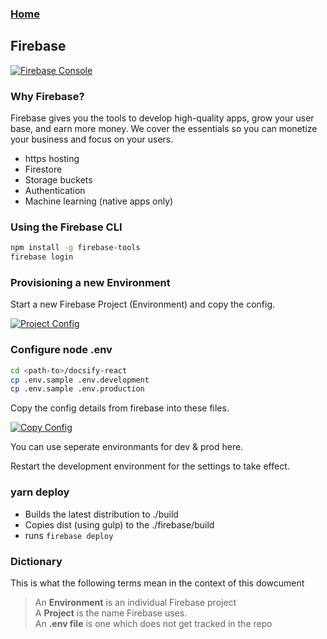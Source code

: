 
### [Home](/)

## Firebase

[![Firebase Console](https://firebasestorage.googleapis.com/v0/b/docsify-react.appspot.com/o/firebase.png?alt=media&token=f886eb14-2051-4b87-8286-ef804fe6ffa4)](https://console.firebase.google.com)

### Why Firebase?

Firebase gives you the tools to develop high-quality apps, grow your user base, and earn more money. We cover the essentials so you can monetize your business and focus on your users.

- https hosting
- Firestore
- Storage buckets
- Authentication
- Machine learning (native apps only)

### Using the Firebase CLI

```bash
npm install -g firebase-tools
firebase login
```

### Provisioning a new Environment

Start a new Firebase Project (Environment) and copy the config.

[![Project Config](https://firebasestorage.googleapis.com/v0/b/docsify-react.appspot.com/o/firebase_config.jpg?alt=media&token=a215b1e3-fdf0-4045-bfe8-8960e6a1f51b)](https://console.firebase.google.com)

### Configure node .env

```bash
cd <path-to>/docsify-react
cp .env.sample .env.development
cp .env.sample .env.production
```

Copy the config details from firebase into these files.

[![Copy Config](https://firebasestorage.googleapis.com/v0/b/docsify-react.appspot.com/o/env_file.jpg?alt=media&token=94dcf2a9-f8c2-40b4-9ba9-c6580a2d51fe)](https://console.firebase.google.com)


You can use seperate environmants for dev & prod here.

Restart the development environment for the settings to take effect.


### yarn deploy

- Builds the latest distribution to ./build
- Copies dist (using gulp) to the ./firebase/build
- runs `firebase deploy`

### Dictionary

This is what the following terms mean in the context of this dowcument
> An __Environment__ is an individual Firebase project  
A __Project__ is the name Firebase uses.  
An __.env file__ is one which does not get tracked in the repo
